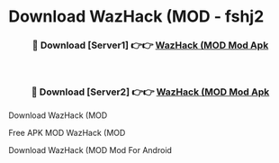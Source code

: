 # Download WazHack (MOD - fshj2



<div align="center">
<h3>🔴 Download [Server1] 👉👉 <a href="https://momento.my/?title=WazHack_(MOD">WazHack (MOD Mod Apk</a></h3><br>

<h3>🔴 Download [Server2] 👉👉 <a href="https://momento.my/?title=WazHack_(MOD">WazHack (MOD Mod Apk</a></h3>
</div>



Download WazHack (MOD 

Free APK MOD WazHack (MOD 

Download WazHack (MOD Mod For Android
